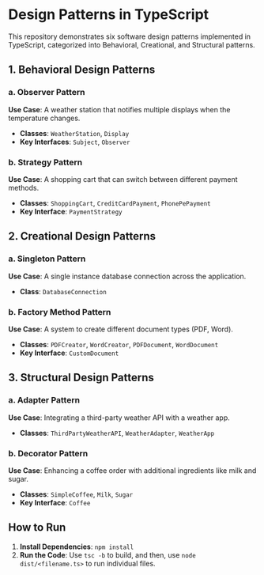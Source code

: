 # Design Patterns in TypeScript

This repository demonstrates six software design patterns implemented in TypeScript, categorized into Behavioral, Creational, and Structural patterns.

## 1. Behavioral Design Patterns

### a. Observer Pattern

**Use Case**: A weather station that notifies multiple displays when the temperature changes.

- **Classes**: `WeatherStation`, `Display`
- **Key Interfaces**: `Subject`, `Observer`

### b. Strategy Pattern

**Use Case**: A shopping cart that can switch between different payment methods.

- **Classes**: `ShoppingCart`, `CreditCardPayment`, `PhonePePayment`
- **Key Interface**: `PaymentStrategy`

## 2. Creational Design Patterns

### a. Singleton Pattern

**Use Case**: A single instance database connection across the application.

- **Class**: `DatabaseConnection`

### b. Factory Method Pattern

**Use Case**: A system to create different document types (PDF, Word).

- **Classes**: `PDFCreator`, `WordCreator`, `PDFDocument`, `WordDocument`
- **Key Interface**: `CustomDocument`

## 3. Structural Design Patterns

### a. Adapter Pattern

**Use Case**: Integrating a third-party weather API with a weather app.

- **Classes**: `ThirdPartyWeatherAPI`, `WeatherAdapter`, `WeatherApp`

### b. Decorator Pattern

**Use Case**: Enhancing a coffee order with additional ingredients like milk and sugar.

- **Classes**: `SimpleCoffee`, `Milk`, `Sugar`
- **Key Interface**: `Coffee`

## How to Run

1. **Install Dependencies**: `npm install`
2. **Run the Code**: Use `tsc -b` to build, and then, use `node dist/<filename.ts>` to run individual files.
